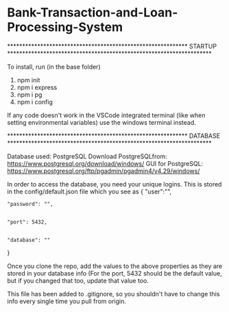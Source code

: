 # Bank-Transaction-and-Loan-Processing-System

************************************************************   STARTUP   ********************************************************************

To install, run (in the base folder)
1. npm init
2. npm i express
3. npm i pg
4. npm i config

If any code doesn't work in the VSCode integrated terminal (like when setting environmental variables) use the windows terminal instead.

************************************************************   DATABASE   ********************************************************************

Database used: PostgreSQL
Download PostgreSQLfrom: https://www.postgresql.org/download/windows/
GUI for PostgreSQL: https://www.postgresql.org/ftp/pgadmin/pgadmin4/v4.29/windows/

In order to access the database, you need your unique logins. This is stored in the config/default.json file which you see as 
{
    "user":"",
    
    
    "password": "",
    
    
    "port": 5432,
    
    
    "database": ""
    
}

Once you clone the repo, add the values to the above properties as they are stored in your database info (For the port, 5432 should be the default value, but if you changed that too, update that value too.

This file has been added to .gitignore, so you shouldn't have to change this info every single time you pull from origin.
